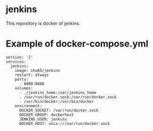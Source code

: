 # jenkins
This repository is docker of jenkins.


# Example of docker-compose.yml
```
version: '2'
services:
  jenkins:
    image: shu65/jenkins
    restart: always
    ports:
      - 8080:8080
    volumes:
      - ./jenkins_home:/var/jenkins_home
      - /var/run/docker.sock:/var/run/docker.sock
      - /usr/bin/docker:/usr/bin/docker
    environment:
      DOCKER_SOCKET: /var/run/docker.sock
      DOCKER_GROUP: dockerhost
      JENKINS_USER: jenkins
      DOCKER_HOST: unix:///var/run/docker.sock
```
